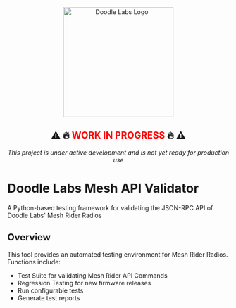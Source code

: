 
<div align="center">
  <img src="https://doodlelabs.com/wp-content/uploads/2022/05/Logo-Footer.png" alt="Doodle Labs Logo" width="250">
  
  <h2>
    ⚠️ 🔥 <span style="color:red"><strong>WORK IN PROGRESS</strong></span> 🔥 ⚠️
  </h2>
  <p><i>This project is under active development and is not yet ready for production use</i></p>
</div>

# Doodle Labs Mesh API Validator

A Python-based testing framework for validating the JSON-RPC API of Doodle Labs' Mesh Rider Radios

## Overview

This tool provides an automated testing environment for Mesh Rider Radios. Functions include:

- Test Suite for validating Mesh Rider API Commands
- Regression Testing for new firmware releases 
- Run configurable tests
- Generate test reports
